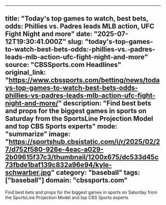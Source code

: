 ---
   title: "Today's top games to watch, best bets, odds: Phillies vs. Padres leads MLB action, UFC Fight Night and more"
   date: "2025-07-12T19:30:41.000Z"
   slug: "today's-top-games-to-watch-best-bets-odds:-phillies-vs.-padres-leads-mlb-action-ufc-fight-night-and-more"
   source: "CBSSports.com Headlines"
   original_link: "https://www.cbssports.com/betting/news/todays-top-games-to-watch-best-bets-odds-phillies-vs-padres-leads-mlb-action-ufc-fight-night-and-more/"
   description: "Find best bets and props for the biggest games in sports on Saturday from the SportsLine Projection Model and top CBS Sports experts"
   mode: "summarize"
   image: "https://sportshub.cbsistatic.com/i/r/2025/02/27/d752f580-926e-4eac-a029-2b09615f37c3/thumbnail/1200x675/dc533d45c73fbde1baf139c832a96e94/kyle-schwarber.jpg"
   category: "baseball"
   tags: ["baseball"]
   domain: "cbssports.com"
  ---
  Find best bets and props for the biggest games in sports on Saturday from the SportsLine Projection Model and top CBS Sports experts